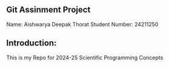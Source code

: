 ## Git Assinment Project

Name: Aishwarya Deepak Thorat
Student Number: 24211250

## Introduction:

This is my Repo for 2024-25 Scientific Programming Concepts


